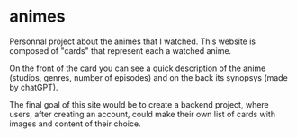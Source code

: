 # animes

Personnal project about the animes that I watched. This website is composed of "cards" that represent each a watched anime.

On the front of the card you can see a quick description of the anime (studios, genres, number of episodes) and on the back its synopsys (made by chatGPT).

The final goal of this site would be to create a backend project, where users, after creating an account, could make their own list of cards with images and content of their choice.